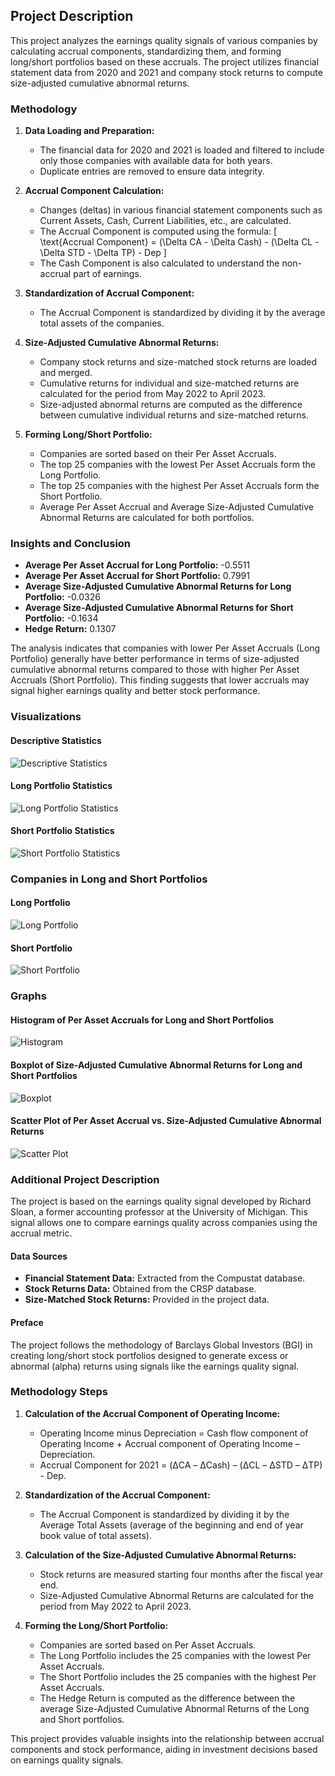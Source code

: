 ## Project Description

This project analyzes the earnings quality signals of various companies by calculating accrual components, standardizing them, and forming long/short portfolios based on these accruals. The project utilizes financial statement data from 2020 and 2021 and company stock returns to compute size-adjusted cumulative abnormal returns.

### Methodology

1. **Data Loading and Preparation:**
   - The financial data for 2020 and 2021 is loaded and filtered to include only those companies with available data for both years.
   - Duplicate entries are removed to ensure data integrity.

2. **Accrual Component Calculation:**
   - Changes (deltas) in various financial statement components such as Current Assets, Cash, Current Liabilities, etc., are calculated.
   - The Accrual Component is computed using the formula: 
     \[
     \text{Accrual Component} = (\Delta CA - \Delta Cash) - (\Delta CL - \Delta STD - \Delta TP) - Dep
     \]
   - The Cash Component is also calculated to understand the non-accrual part of earnings.

3. **Standardization of Accrual Component:**
   - The Accrual Component is standardized by dividing it by the average total assets of the companies.

4. **Size-Adjusted Cumulative Abnormal Returns:**
   - Company stock returns and size-matched stock returns are loaded and merged.
   - Cumulative returns for individual and size-matched returns are calculated for the period from May 2022 to April 2023.
   - Size-adjusted abnormal returns are computed as the difference between cumulative individual returns and size-matched returns.

5. **Forming Long/Short Portfolio:**
   - Companies are sorted based on their Per Asset Accruals.
   - The top 25 companies with the lowest Per Asset Accruals form the Long Portfolio.
   - The top 25 companies with the highest Per Asset Accruals form the Short Portfolio.
   - Average Per Asset Accrual and Average Size-Adjusted Cumulative Abnormal Returns are calculated for both portfolios.

### Insights and Conclusion

- **Average Per Asset Accrual for Long Portfolio:** -0.5511
- **Average Per Asset Accrual for Short Portfolio:** 0.7991
- **Average Size-Adjusted Cumulative Abnormal Returns for Long Portfolio:** -0.0326
- **Average Size-Adjusted Cumulative Abnormal Returns for Short Portfolio:** -0.1634
- **Hedge Return:** 0.1307

The analysis indicates that companies with lower Per Asset Accruals (Long Portfolio) generally have better performance in terms of size-adjusted cumulative abnormal returns compared to those with higher Per Asset Accruals (Short Portfolio). This finding suggests that lower accruals may signal higher earnings quality and better stock performance.

### Visualizations

#### Descriptive Statistics
![Descriptive Statistics](images/descriptive_statistics_screenshot.png)

#### Long Portfolio Statistics
![Long Portfolio Statistics](images/long_portfolio_statistics_screenshot.png)

#### Short Portfolio Statistics
![Short Portfolio Statistics](images/short_portfolio_statistics_screenshot.png)

### Companies in Long and Short Portfolios

#### Long Portfolio
![Long Portfolio](images/long_portfolio_screenshot.png)

#### Short Portfolio
![Short Portfolio](images/short_portfolio_screenshot.png)

### Graphs

#### Histogram of Per Asset Accruals for Long and Short Portfolios
![Histogram](images/histogram_screenshot.png)

#### Boxplot of Size-Adjusted Cumulative Abnormal Returns for Long and Short Portfolios
![Boxplot](images/boxplot_screenshot.png)

#### Scatter Plot of Per Asset Accrual vs. Size-Adjusted Cumulative Abnormal Returns
![Scatter Plot](images/scatter_plot_screenshot.png)


### Additional Project Description

The project is based on the earnings quality signal developed by Richard Sloan, a former accounting professor at the University of Michigan. This signal allows one to compare earnings quality across companies using the accrual metric.

#### Data Sources
- **Financial Statement Data:** Extracted from the Compustat database.
- **Stock Returns Data:** Obtained from the CRSP database.
- **Size-Matched Stock Returns:** Provided in the project data.

#### Preface
The project follows the methodology of Barclays Global Investors (BGI) in creating long/short stock portfolios designed to generate excess or abnormal (alpha) returns using signals like the earnings quality signal.

### Methodology Steps
1. **Calculation of the Accrual Component of Operating Income:**
   - Operating Income minus Depreciation = Cash flow component of Operating Income + Accrual component of Operating Income – Depreciation.
   - Accrual Component for 2021 = (ΔCA – ΔCash) – (ΔCL – ΔSTD – ΔTP) - Dep.

2. **Standardization of the Accrual Component:**
   - The Accrual Component is standardized by dividing it by the Average Total Assets (average of the beginning and end of year book value of total assets).

3. **Calculation of the Size-Adjusted Cumulative Abnormal Returns:**
   - Stock returns are measured starting four months after the fiscal year end.
   - Size-Adjusted Cumulative Abnormal Returns are calculated for the period from May 2022 to April 2023.

4. **Forming the Long/Short Portfolio:**
   - Companies are sorted based on Per Asset Accruals.
   - The Long Portfolio includes the 25 companies with the lowest Per Asset Accruals.
   - The Short Portfolio includes the 25 companies with the highest Per Asset Accruals.
   - The Hedge Return is computed as the difference between the average Size-Adjusted Cumulative Abnormal Returns of the Long and Short portfolios.

This project provides valuable insights into the relationship between accrual components and stock performance, aiding in investment decisions based on earnings quality signals.
